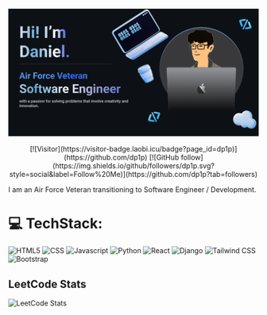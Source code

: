 ![Daniel Banner Image](./github-banner.png)

<!-- <h1 align="center">Daniel's GitHub</h1> -->
<p align="center">
    [![Visitor](https://visitor-badge.laobi.icu/badge?page_id=dp1p)](https://github.com/dp1p)
    [![GitHub follow](https://img.shields.io/github/followers/dp1p.svg?style=social&label=Follow%20Me)](https://github.com/dp1p?tab=followers)
</p>

I am an Air Force Veteran transitioning to Software Engineer / Development. 

<!-- GIT STATUS ---------------------->
<!-- [![Daniel's GitHub stats](https://github-readme-stats.vercel.app/api?username=dp1p)](https://github.com/dp1p/github-readme-stats) 
![Top Langs](https://github-readme-stats.vercel.app/api/top-langs/?username=dp1p&layout=compact&&langs_count=5) -->

# 💻 TechStack:
![HTML5](https://img.shields.io/badge/html5-%23E34F26?style=for-the-badge&logo=html5&logoColor=%23E34F26&labelColor=black)
![CSS](https://img.shields.io/badge/css3-%231572B6?style=for-the-badge&logo=css3&logoColor=%231572B6&labelColor=black)
![Javascript](https://img.shields.io/badge/javscript-F7DF1E?style=for-the-badge&logo=javascript&labelColor=black)
![Python](https://img.shields.io/badge/python-%233776AB?style=for-the-badge&logo=python&logoColor=%233776AB&labelColor=black)
![React](https://img.shields.io/badge/React-61DAFB?style=for-the-badge&logo=react&logoColor=%2361DAFB&labelColor=black)
![Django](https://img.shields.io/badge/django-%23092E20?style=for-the-badge&logo=django&logoColor=%23092E20&labelColor=black)
![Tailwind CSS](https://img.shields.io/badge/tailwindcss-%2306B6D4?style=for-the-badge&logo=tailwindcss&logoColor=%2306B6D4&labelColor=black)
![Bootstrap](https://img.shields.io/badge/bootstrap-%237952B3?style=for-the-badge&logo=bootstrap&logoColor=%237952B3&labelColor=black)

## LeetCode Stats
![LeetCode Stats](https://leetcard.jacoblin.cool/dkei?theme=dark&font=Kaisei%20Opti&ext=heatmap)

<!--
**dp1p/dp1p** is a ✨ _special_ ✨ repository because its `README.md` (this file) appears on your GitHub profile.

Here are some ideas to get you started:

- 🔭 I’m currently working on ...
- 🌱 I’m currently learning ...
- 👯 I’m looking to collaborate on ...
- 🤔 I’m looking for help with ...
- 💬 Ask me about ...
- 📫 How to reach me: ...
- 😄 Pronouns: ...
- ⚡ Fun fact: ...
-->

<!-- RESOURCES TO USE ------------------------------
https://simpleicons.org/
https://shields.io/badges -->